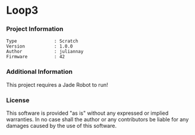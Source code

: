 Loop3
================



### Project Information
```
Type              : Scratch
Version           : 1.0.0
Author            : juliannay
Firmware          : 42
```

### Additional Information
This project requires a Jade Robot to run!

### License
This software is provided "as is" without any expressed or implied warranties.  In no case shall the author or any contributors be liable for any damages caused by the use of this software.

